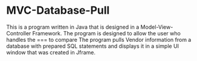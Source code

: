 # MVC-Database-Pull
This is a program written in Java that is designed in a Model-View-Controller Framework.
The program is designed to allow the user who handles the === to compare 
The program pulls Vendor information from a database with prepared SQL statements and displays it in a simple UI window that was created in Jframe. 
